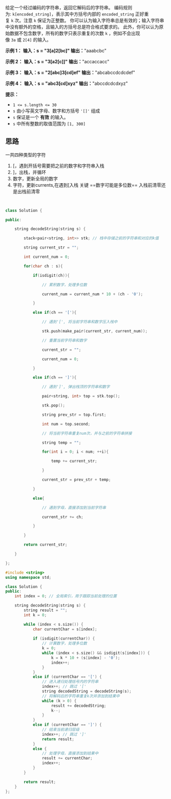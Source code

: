给定一个经过编码的字符串，返回它解码后的字符串。
编码规则为: `k[encoded_string]`，表示其中方括号内部的 `encoded_string` 正好重复 `k` 次。注意 `k` 保证为正整数。
你可以认为输入字符串总是有效的；输入字符串中没有额外的空格，且输入的方括号总是符合格式要求的。
此外，你可以认为原始数据不包含数字，所有的数字只表示重复的次数 `k` ，例如不会出现像 `3a` 或 `2[4]` 的输入。

**示例 1：**
**输入：s = "3[a]2[bc]"
输出：**"aaabcbc"

**示例 2：**
**输入：s = "3[a2[c]]"
输出：**"accaccacc"

**示例 3：**
**输入：s = "2[abc]3[cd]ef"
输出：**"abcabccdcdcdef"

**示例 4：**
**输入：s = "abc3[cd]xyz"
输出：**"abccdcdcdxyz"

**提示：**
- `1 <= s.length <= 30`
- `s` 由小写英文字母、数字和方括号 `'[]'` 组成
- `s` 保证是一个 **有效** 的输入。
- `s` 中所有整数的取值范围为 `[1, 300]`


## 思路

一共四种类型的字符
1. $[$，遇到开括号需要把之前的数字和字符串入栈
2. $]$，出栈，并循环
3. 数字，更新全局的数字
4. 字符，更新currents,在遇到$[$入栈
关键
==数字可能是多位数==
入栈前清零还是出栈前清零

```c++
  

class Solution {

public:

    string decodeString(string s) {

        stack<pair<string, int>> stk; // 栈中存储之前的字符串和对应的k值

        string current_str = "";

        int current_num = 0;

        for(char ch : s){

            if(isdigit(ch)){

                // 累积数字，处理多位数

                current_num = current_num * 10 + (ch - '0');

            }

            else if(ch == '['){

                // 遇到'[', 将当前字符串和数字压入栈中

                stk.push(make_pair(current_str, current_num));

                // 重置当前字符串和数字

                current_str = "";

                current_num = 0;

            }

            else if(ch == ']'){

                // 遇到']', 弹出栈顶的字符串和数字

                pair<string, int> top = stk.top();

                stk.pop();

                string prev_str = top.first;

                int num = top.second;

                // 将当前字符串重复num次，并与之前的字符串拼接

                string temp = "";

                for(int i = 0; i < num; ++i){

                    temp += current_str;

                }

                current_str = prev_str + temp;

            }

            else{

                // 遇到字母，直接添加到当前字符串

                current_str += ch;

            }

        }

        return current_str;

    }

};
```



```c++
#include <string>
using namespace std;

class Solution {
public:
    int index = 0; // 全局索引，用于跟踪当前处理的位置

    string decodeString(string s) {
        string result = "";
        int k = 0;

        while (index < s.size()) {
            char currentChar = s[index];
            
            if (isdigit(currentChar)) {
                // 计算数字，处理多位数
                k = 0;
                while (index < s.size() && isdigit(s[index])) {
                    k = k * 10 + (s[index] - '0');
                    index++;
                }
            }
            else if (currentChar == '[') {
                // 进入递归处理括号内的字符串
                index++; // 跳过 '['
                string decodedString = decodeString(s);
                // 将解码后的字符串重复k次并添加到结果中
                while (k > 0) {
                    result += decodedString;
                    k--;
                }
            }
            else if (currentChar == ']') {
                // 结束当前递归层级
                index++; // 跳过 ']'
                return result;
            }
            else {
                // 处理字母，直接添加到结果中
                result += currentChar;
                index++;
            }
        }

        return result;
    }
};

```